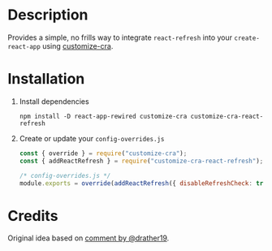 # Description

Provides a simple, no frills way to integrate `react-refresh` into your `create-react-app` using [customize-cra](https://github.com/arackaf/customize-cra).

# Installation

1. Install dependencies

   ```
   npm install -D react-app-rewired customize-cra customize-cra-react-refresh
   ```

2. Create or update your `config-overrides.js`

   ```js
   const { override } = require("customize-cra");
   const { addReactRefresh } = require("customize-cra-react-refresh");

   /* config-overrides.js */
   module.exports = override(addReactRefresh({ disableRefreshCheck: true }));
   ```

# Credits

Original idea based on [comment by @drather19](https://github.com/facebook/react/issues/16604#issuecomment-561961608).
